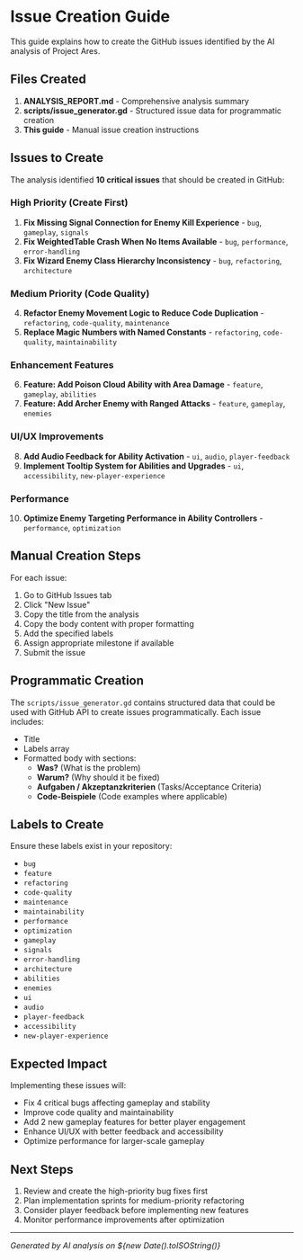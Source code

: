 # Issue Creation Guide

This guide explains how to create the GitHub issues identified by the AI analysis of Project Ares.

## Files Created

1. **ANALYSIS_REPORT.md** - Comprehensive analysis summary
2. **scripts/issue_generator.gd** - Structured issue data for programmatic creation
3. **This guide** - Manual issue creation instructions

## Issues to Create

The analysis identified **10 critical issues** that should be created in GitHub:

### High Priority (Create First)
1. **Fix Missing Signal Connection for Enemy Kill Experience** - `bug`, `gameplay`, `signals`
2. **Fix WeightedTable Crash When No Items Available** - `bug`, `performance`, `error-handling`
3. **Fix Wizard Enemy Class Hierarchy Inconsistency** - `bug`, `refactoring`, `architecture`

### Medium Priority (Code Quality)
4. **Refactor Enemy Movement Logic to Reduce Code Duplication** - `refactoring`, `code-quality`, `maintenance`
5. **Replace Magic Numbers with Named Constants** - `refactoring`, `code-quality`, `maintainability`

### Enhancement Features
6. **Feature: Add Poison Cloud Ability with Area Damage** - `feature`, `gameplay`, `abilities`
7. **Feature: Add Archer Enemy with Ranged Attacks** - `feature`, `gameplay`, `enemies`

### UI/UX Improvements  
8. **Add Audio Feedback for Ability Activation** - `ui`, `audio`, `player-feedback`
9. **Implement Tooltip System for Abilities and Upgrades** - `ui`, `accessibility`, `new-player-experience`

### Performance
10. **Optimize Enemy Targeting Performance in Ability Controllers** - `performance`, `optimization`

## Manual Creation Steps

For each issue:

1. Go to GitHub Issues tab
2. Click "New Issue"
3. Copy the title from the analysis
4. Copy the body content with proper formatting
5. Add the specified labels
6. Assign appropriate milestone if available
7. Submit the issue

## Programmatic Creation

The `scripts/issue_generator.gd` contains structured data that could be used with GitHub API to create issues programmatically. Each issue includes:

- Title
- Labels array
- Formatted body with sections:
  - **Was?** (What is the problem)
  - **Warum?** (Why should it be fixed)
  - **Aufgaben / Akzeptanzkriterien** (Tasks/Acceptance Criteria)
  - **Code-Beispiele** (Code examples where applicable)

## Labels to Create

Ensure these labels exist in your repository:

- `bug`
- `feature` 
- `refactoring`
- `code-quality`
- `maintenance`
- `maintainability`
- `performance`
- `optimization`
- `gameplay`
- `signals`
- `error-handling`
- `architecture`
- `abilities`
- `enemies`
- `ui`
- `audio`
- `player-feedback`
- `accessibility`
- `new-player-experience`

## Expected Impact

Implementing these issues will:
- Fix 4 critical bugs affecting gameplay and stability
- Improve code quality and maintainability  
- Add 2 new gameplay features for better player engagement
- Enhance UI/UX with better feedback and accessibility
- Optimize performance for larger-scale gameplay

## Next Steps

1. Review and create the high-priority bug fixes first
2. Plan implementation sprints for medium-priority refactoring
3. Consider player feedback before implementing new features
4. Monitor performance improvements after optimization

---

*Generated by AI analysis on ${new Date().toISOString()}*